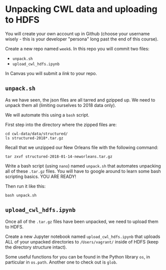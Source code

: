 # Unpacking CWL data and uploading to HDFS

You will create your own account up in Github (choose your username wisely -
this is your developer "persona" long past the end of this course).

Create a new repo
named `week6`.  In this repo you will commit two files:

- `unpack.sh`
- `upload_cwl_hdfs.ipynb`

In Canvas you will submit a *link* to your repo.


## `unpack.sh`

As we have seen, the json files are all tarred and gzipped up.  We need
to unpack them all (limiting ourselves to 2018 data only).

We will automate this using a `bash` script.

First step into the directory where the zipped files are:
```
cd cwl-data/data/structured/
ls structured-2018*.tar.gz
```

Recall that we unzipped our New Orleans file with the following command:
```
tar zxvf structured-2018-01-14-neworleans.tar.gz
```

Write a bash script (using `nano`) named `unpack.sh` that automates
unpacking all of these `.tar.gz` files.  You will have to google around
to learn some bash scripting basics.  YOU ARE READY!

Then run it like this:
```
bash unpack.sh
```

## `upload_cwl_hdfs.ipynb`

Once all of the `.tar.gz` files have been unpacked, we need to upload them to
HDFS.

Create a new Jupyter notebook named `upload_cwl_hdfs.ipynb` that uploads ALL
of your unpacked directories to `/Users/vagrant/` inside of HDFS (keep the directory
structure intact).

Some useful functions for you can be found in the Python library `os`, in particular
in `os.path`.  Another one to check out is `glob`.

